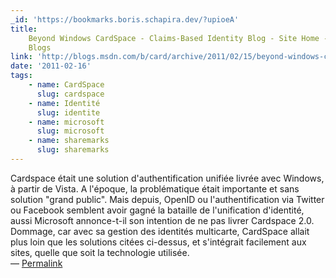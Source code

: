 ```yaml
---
_id: 'https://bookmarks.boris.schapira.dev/?upioeA'
title:
    Beyond Windows CardSpace - Claims-Based Identity Blog - Site Home - MSDN
    Blogs
link: 'http://blogs.msdn.com/b/card/archive/2011/02/15/beyond-windows-cardspace.aspx'
date: '2011-02-16'
tags:
    - name: CardSpace
      slug: cardspace
    - name: Identité
      slug: identite
    - name: microsoft
      slug: microsoft
    - name: sharemarks
      slug: sharemarks
---
```


Cardspace était une solution d'authentification unifiée livrée avec Windows, à
partir de Vista. A l'époque, la problématique était importante et sans solution
&quot;grand public&quot;. Mais depuis, OpenID ou l'authentification via Twitter
ou Facebook semblent avoir gagné la bataille de l'unification d'identité, aussi
Microsoft annonce-t-il son intention de ne pas livrer Cardspace 2.0.<br />
Dommage, car avec sa gestion des identités multicarte, CardSpace allait plus
loin que les solutions citées ci-dessus, et s'intégrait facilement aux sites,
quelle que soit la technologie utilisée. <br>&#8212;
<a href="https://bookmarks.boris.schapira.dev/?upioeA" title="Permalink">Permalink</a>

